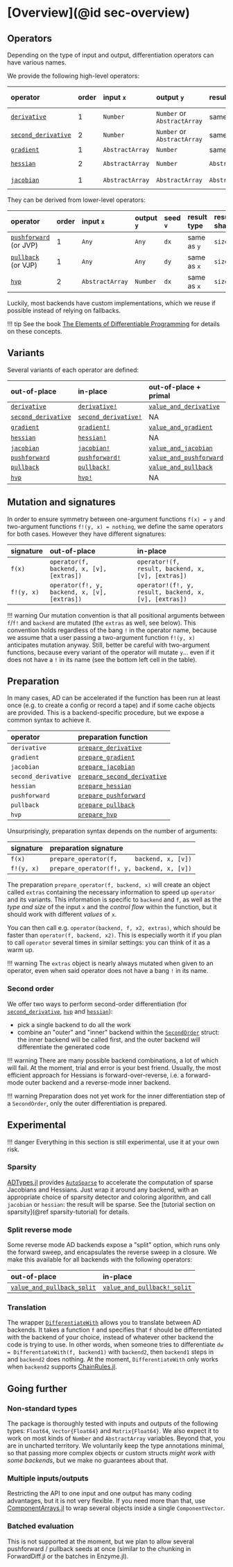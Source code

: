 # [Overview](@id sec-overview)

## Operators

Depending on the type of input and output, differentiation operators can have various names.

We provide the following high-level operators:

| operator                    | order | input  `x`      | output   `y`                | result type      | result shape             |
| :-------------------------- | :---- | :-------------- | :-------------------------- | :--------------- | :----------------------- |
| [`derivative`](@ref)        | 1     | `Number`        | `Number` or `AbstractArray` | same as `y`      | `size(y)`                |
| [`second_derivative`](@ref) | 2     | `Number`        | `Number` or `AbstractArray` | same as `y`      | `size(y)`                |
| [`gradient`](@ref)          | 1     | `AbstractArray` | `Number`                    | same as `x`      | `size(x)`                |
| [`hessian`](@ref)           | 2     | `AbstractArray` | `Number`                    | `AbstractMatrix` | `(length(x), length(x))` |
| [`jacobian`](@ref)          | 1     | `AbstractArray` | `AbstractArray`             | `AbstractMatrix` | `(length(y), length(x))` |

They can be derived from lower-level operators:

| operator                       | order | input  `x`      | output   `y` | seed `v` | result type | result shape |
| :----------------------------- | :---- | :-------------- | :----------- | :------- | :---------- | :----------- |
| [`pushforward`](@ref) (or JVP) | 1     | `Any`           | `Any`        | `dx`     | same as `y` | `size(y)`    |
| [`pullback`](@ref) (or VJP)    | 1     | `Any`           | `Any`        | `dy`     | same as `x` | `size(x)`    |
| [`hvp`](@ref)                  | 2     | `AbstractArray` | `Number`     | `dx`     | same as `x` | `size(x)`    |

Luckily, most backends have custom implementations, which we reuse if possible instead of relying on fallbacks.

!!! tip
    See the book [The Elements of Differentiable Programming](https://arxiv.org/abs/2403.14606) for details on these concepts.

## Variants

Several variants of each operator are defined:

| out-of-place                | in-place                     | out-of-place + primal           | in-place + primal                |
| :-------------------------- | :--------------------------- | :------------------------------ | :------------------------------- |
| [`derivative`](@ref)        | [`derivative!`](@ref)        | [`value_and_derivative`](@ref)  | [`value_and_derivative!`](@ref)  |
| [`second_derivative`](@ref) | [`second_derivative!`](@ref) | NA                              | NA                               |
| [`gradient`](@ref)          | [`gradient!`](@ref)          | [`value_and_gradient`](@ref)    | [`value_and_gradient!`](@ref)    |
| [`hessian`](@ref)           | [`hessian!`](@ref)           | NA                              | NA                               |
| [`jacobian`](@ref)          | [`jacobian!`](@ref)          | [`value_and_jacobian`](@ref)    | [`value_and_jacobian!`](@ref)    |
| [`pushforward`](@ref)       | [`pushforward!`](@ref)       | [`value_and_pushforward`](@ref) | [`value_and_pushforward!`](@ref) |
| [`pullback`](@ref)          | [`pullback!`](@ref)          | [`value_and_pullback`](@ref)    | [`value_and_pullback!`](@ref)    |
| [`hvp`](@ref)               | [`hvp!`](@ref)               | NA                              | NA                               |

## Mutation and signatures

In order to ensure symmetry between one-argument functions `f(x) = y` and two-argument functions `f!(y, x) = nothing`, we define the same operators for both cases.
However they have different signatures:

| signature  | out-of-place                                 | in-place                                              |
| :--------- | :------------------------------------------- | :---------------------------------------------------- |
| `f(x)`     | `operator(f,     backend, x, [v], [extras])` | `operator!(f,     result, backend, x, [v], [extras])` |
| `f!(y, x)` | `operator(f!, y, backend, x, [v], [extras])` | `operator!(f!, y, result, backend, x, [v], [extras])` |

!!! warning
    Our mutation convention is that all positional arguments between `f`/`f!` and `backend` are mutated (the `extras` as well, see below).
    This convention holds regardless of the bang `!` in the operator name, because we assume that a user passing a two-argument function `f!(y, x)` anticipates mutation anyway.
    Still, better be careful with two-argument functions, because every variant of the operator will mutate `y`... even if it does not have a `!` in its name (see the bottom left cell in the table).

## Preparation

In many cases, AD can be accelerated if the function has been run at least once (e.g. to create a config or record a tape) and if some cache objects are provided.
This is a backend-specific procedure, but we expose a common syntax to achieve it.

| operator            | preparation function                |
| :------------------ | :---------------------------------- |
| `derivative`        | [`prepare_derivative`](@ref)        |
| `gradient`          | [`prepare_gradient`](@ref)          |
| `jacobian`          | [`prepare_jacobian`](@ref)          |
| `second_derivative` | [`prepare_second_derivative`](@ref) |
| `hessian`           | [`prepare_hessian`](@ref)           |
| `pushforward`       | [`prepare_pushforward`](@ref)       |
| `pullback`          | [`prepare_pullback`](@ref)          |
| `hvp`               | [`prepare_hvp`](@ref)               |

Unsurprisingly, preparation syntax depends on the number of arguments:

| signature  | preparation signature                      |
| :--------- | :----------------------------------------- |
| `f(x)`     | `prepare_operator(f,     backend, x, [v])` |
| `f!(y, x)` | `prepare_operator(f!, y, backend, x, [v])` |

The preparation `prepare_operator(f, backend, x)` will create an object called `extras` containing the necessary information to speed up `operator` and its variants.
This information is specific to `backend` and `f`, as well as the _type and size_ of the input `x` and the _control flow_ within the function, but it should work with different _values_ of `x`.

You can then call e.g. `operator(backend, f, x2, extras)`, which should be faster than `operator(f, backend, x2)`.
This is especially worth it if you plan to call `operator` several times in similar settings: you can think of it as a warm up.

!!! warning
    The `extras` object is nearly always mutated when given to an operator, even when said operator does not have a bang `!` in its name.

### Second order

We offer two ways to perform second-order differentiation (for [`second_derivative`](@ref), [`hvp`](@ref) and [`hessian`](@ref)):

- pick a single backend to do all the work
- combine an "outer" and "inner" backend within the [`SecondOrder`](@ref) struct: the inner backend will be called first, and the outer backend will differentiate the generated code

!!! warning
    There are many possible backend combinations, a lot of which will fail.
    At the moment, trial and error is your best friend.
    Usually, the most efficient approach for Hessians is forward-over-reverse, i.e. a forward-mode outer backend and a reverse-mode inner backend.

!!! warning
    Preparation does not yet work for the inner differentiation step of a `SecondOrder`, only the outer differentiation is prepared.

## Experimental

!!! danger
    Everything in this section is still experimental, use it at your own risk.

### Sparsity

[ADTypes.jl](https://github.com/SciML/ADTypes.jl) provides [`AutoSparse`](@ref) to accelerate the computation of sparse Jacobians and Hessians.
Just wrap it around any backend, with an appropriate choice of sparsity detector and coloring algorithm, and call `jacobian` or `hessian`: the result will be sparse.
See the [tutorial section on sparsity](@ref sparsity-tutorial) for details.

### Split reverse mode

Some reverse mode AD backends expose a "split" option, which runs only the forward sweep, and encapsulates the reverse sweep in a closure.
We make this available for all backends with the following operators:

| out-of-place                       | in-place                            |
| :--------------------------------- | :---------------------------------- |
| [`value_and_pullback_split`](@ref) | [`value_and_pullback!_split`](@ref) |

### Translation

The wrapper [`DifferentiateWith`](@ref) allows you to translate between AD backends.
It takes a function `f` and specifies that `f` should be differentiated with the backend of your choice, instead of whatever other backend the code is trying to use.
In other words, when someone tries to differentiate `dw = DifferentiateWith(f, backend1)` with `backend2`, then `backend1` steps in and `backend2` does nothing.
At the moment, `DifferentiateWith` only works when `backend2` supports [ChainRules.jl](https://github.com/JuliaDiff/ChainRules.jl).

## Going further

### Non-standard types

The package is thoroughly tested with inputs and outputs of the following types: `Float64`, `Vector{Float64}` and `Matrix{Float64}`.
We also expect it to work on most kinds of `Number` and `AbstractArray` variables.
Beyond that, you are in uncharted territory.
We voluntarily keep the type annotations minimal, so that passing more complex objects or custom structs _might work with some backends_, but we make no guarantees about that.

### Multiple inputs/outputs

Restricting the API to one input and one output has many coding advantages, but it is not very flexible.
If you need more than that, use [ComponentArrays.jl](https://github.com/jonniedie/ComponentArrays.jl) to wrap several objects inside a single `ComponentVector`.

### Batched evaluation

This is not supported at the moment, but we plan to allow several pushforward / pullback seeds at once (similar to the chunking in ForwardDiff.jl or the batches in Enzyme.jl).
